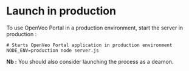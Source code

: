 # Launch in production

To use OpenVeo Portal in a production environment, start the server in production :

    # Starts OpenVeo Portal application in production environment
    NODE_ENV=production node server.js

**Nb :** You should also consider launching the process as a deamon.
